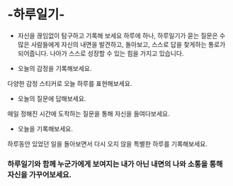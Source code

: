 # -하루일기-

- 자신을 끊임없이 탐구하고 기록해 보세요
하루에 하나, 하루일기가 묻는 질문은 수많은 사람들에게 자신의 내면을 발견하고, 돌아보고, 스스로 답을 찾게하는 통로가 되어줍니다.
나아가 스스로 성장할 수 있는 힘을 가지고 있습니다.

- 오늘의 감정을 기록해보세요.

다양한 감정 스티커로 오늘 하루를 표현해보세요.

- 오늘의 질문에 답해보세요.

매일 정해진 시간에 도착하는 질문을 통해 자신을 들여다보세요.

- 오늘을 기록해보세요.

하루동안 있었던 일을 돌아보면서 다시 오지 않을 특별한 하루를 기록해보세요.

### 하루일기와 함께 누군가에게 보여지는 내가 아닌 내면의 나와 소통을 통해 자신을 가꾸어보세요.
